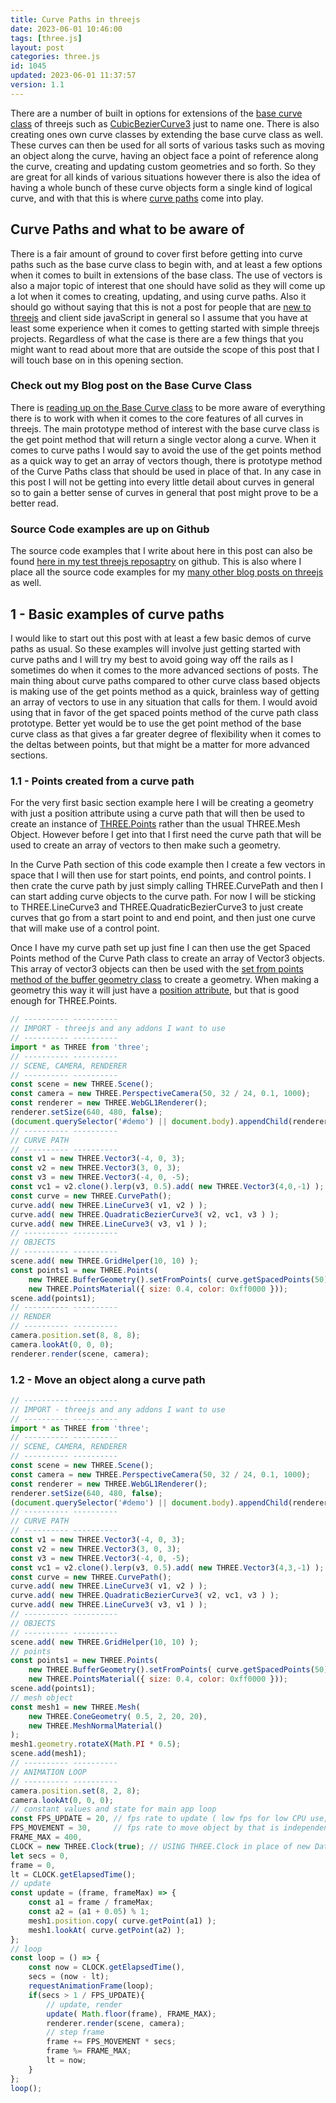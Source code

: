 ```yaml
---
title: Curve Paths in threejs
date: 2023-06-01 10:46:00
tags: [three.js]
layout: post
categories: three.js
id: 1045
updated: 2023-06-01 11:37:57
version: 1.1
---
```


There are a number of built in options for extensions of the [base curve class](https://threejs.org/docs/#api/en/extras/core/Curve) of threejs such as [CubicBezierCurve3](/2023/02/10/threejs-curves-cubicbeziercurve3/) just to name one. There is also creating ones own curve classes by extending the base curve class as well. These curves can then be used for all sorts of various tasks such as moving an object along the curve, having an object face a point of reference along the curve, creating and updating custom geometries and so forth. So they are great for all kinds of various situations however there is also the idea of having a whole bunch of these curve objects form a single kind of logical curve, and with that this is where [curve paths](https://threejs.org/docs/#api/en/extras/core/CurvePath) come into play.

<!-- more -->


## Curve Paths and what to be aware of

There is a fair amount of ground to cover first before getting into curve paths such as the base curve class to begin with, and at least a few options when it comes to built in extensions of the base class. The use of vectors is also a major topic of interest that one should have solid as they will come up a lot when it comes to creating, updating, and using curve paths. Also it should go without saying that this is not a post for people that are [new to threejs](/2018/04/04/threejs-getting-started/) and client side javaScript in general so I assume that you have at least some experience when it comes to getting started with simple threejs projects. Regardless of what the case is there are a few things that you might want to read about more that are outside the scope of this post that I will touch base on in this opening section.

### Check out my Blog post on the Base Curve Class

There is [reading up on the Base Curve class](/2022/06/17/threejs-curve/) to be more aware of everything there is to work with when it comes to the core features of all curves in threejs. The main prototype method of interest with the base curve class is the get point method that will return a single vector along a curve. When it comes to curve paths I would say to avoid the use of the get points method as a quick way to get an array of vectors though, there is prototype method of the Curve Paths class that should be used in place of that. In any case in this post I will not be getting into every little detail about curves in general so to gain a better sense of curves in general that post might prove to be a better read.

### Source Code examples are up on Github

The source code examples that I write about here in this post can also be found [here in my test threejs reposaptry](https://github.com/dustinpfister/test_threejs/tree/master/views/forpost/threejs-curve-path) on github. This is also where I place all the source code examples for my [many other blog posts on threejs](/categories/three-js/) as well.

## 1 - Basic examples of curve paths

I would like to start out this post with at least a few basic demos of curve paths as usual. So these examples will involve just getting started with curve paths and I will try my best to avoid going way off the rails as I sometimes do when it comes to the more advanced sections of posts. The main thing about curve paths compared to other curve class based objects is making use of the get points method as a quick, brainless way of getting an array of vectors to use in any situation that calls for them. I would avoid using that in favor of the get spaced points method of the curve path class prototype. Better yet would be to use the get point method of the base curve class as that gives a far greater degree of flexibility when it comes to the deltas between points, but that might be a matter for more advanced sections.

### 1.1 - Points created from a curve path

For the very first basic section example here I will be creating a geometry with just a position attribute using a curve path that will then be used to create an instance of [THREE.Points](/2023/02/23/threejs-points/) rather than the usual THREE.Mesh Object. However before I get into that I first need the curve path that will be used to create an array of vectors to then make such a geometry.

In the Curve Path section of this code example then I create a few vectors in space that I will then use for start points, end points, and control points. I then crate the curve path by just simply calling THREE.CurvePath and then I can start adding curve objects to the curve path. For now I will be sticking to THREE.LineCurve3 and THREE.QuadraticBezierCurve3 to just create curves that go from a start point to and end point, and then just one curve that will make use of a control point.

Once I have my curve path set up just fine I can then use the get Spaced Points method of the Curve Path class to create an array of Vector3 objects. This array of vector3 objects can then be used with the [set from points method of the buffer geometry class](/2023/01/05/threejs-buffer-geometry-set-from-points/) to create a geometry. When making a geometry this way it will just have a [position attribute](/2021/06/07/threejs-buffer-geometry-attributes-position/), but that is good enough for THREE.Points.

```js
// ---------- ----------
// IMPORT - threejs and any addons I want to use
// ---------- ----------
import * as THREE from 'three';
// ---------- ----------
// SCENE, CAMERA, RENDERER
// ---------- ----------
const scene = new THREE.Scene();
const camera = new THREE.PerspectiveCamera(50, 32 / 24, 0.1, 1000);
const renderer = new THREE.WebGL1Renderer();
renderer.setSize(640, 480, false);
(document.querySelector('#demo') || document.body).appendChild(renderer.domElement);
// ---------- ----------
// CURVE PATH
// ---------- ----------
const v1 = new THREE.Vector3(-4, 0, 3);
const v2 = new THREE.Vector3(3, 0, 3);
const v3 = new THREE.Vector3(-4, 0, -5);
const vc1 = v2.clone().lerp(v3, 0.5).add( new THREE.Vector3(4,0,-1) );
const curve = new THREE.CurvePath();
curve.add( new THREE.LineCurve3( v1, v2 ) );
curve.add( new THREE.QuadraticBezierCurve3( v2, vc1, v3 ) );
curve.add( new THREE.LineCurve3( v3, v1 ) );
// ---------- ----------
// OBJECTS
// ---------- ----------
scene.add( new THREE.GridHelper(10, 10) );
const points1 = new THREE.Points(
    new THREE.BufferGeometry().setFromPoints( curve.getSpacedPoints(50) ),
    new THREE.PointsMaterial({ size: 0.4, color: 0xff0000 }));
scene.add(points1);
// ---------- ----------
// RENDER
// ---------- ----------
camera.position.set(8, 8, 8);
camera.lookAt(0, 0, 0);
renderer.render(scene, camera);
```


### 1.2 - Move an object along a curve path

```js
// ---------- ----------
// IMPORT - threejs and any addons I want to use
// ---------- ----------
import * as THREE from 'three';
// ---------- ----------
// SCENE, CAMERA, RENDERER
// ---------- ----------
const scene = new THREE.Scene();
const camera = new THREE.PerspectiveCamera(50, 32 / 24, 0.1, 1000);
const renderer = new THREE.WebGL1Renderer();
renderer.setSize(640, 480, false);
(document.querySelector('#demo') || document.body).appendChild(renderer.domElement);
// ---------- ----------
// CURVE PATH
// ---------- ----------
const v1 = new THREE.Vector3(-4, 0, 3);
const v2 = new THREE.Vector3(3, 0, 3);
const v3 = new THREE.Vector3(-4, 0, -5);
const vc1 = v2.clone().lerp(v3, 0.5).add( new THREE.Vector3(4,3,-1) );
const curve = new THREE.CurvePath();
curve.add( new THREE.LineCurve3( v1, v2 ) );
curve.add( new THREE.QuadraticBezierCurve3( v2, vc1, v3 ) );
curve.add( new THREE.LineCurve3( v3, v1 ) );
// ---------- ----------
// OBJECTS
// ---------- ----------
scene.add( new THREE.GridHelper(10, 10) );
// points
const points1 = new THREE.Points(
    new THREE.BufferGeometry().setFromPoints( curve.getSpacedPoints(50) ),
    new THREE.PointsMaterial({ size: 0.4, color: 0xff0000 }));
scene.add(points1);
// mesh object
const mesh1 = new THREE.Mesh(
    new THREE.ConeGeometry( 0.5, 2, 20, 20),
    new THREE.MeshNormalMaterial()
);
mesh1.geometry.rotateX(Math.PI * 0.5);
scene.add(mesh1);
// ---------- ----------
// ANIMATION LOOP
// ---------- ----------
camera.position.set(8, 2, 8);
camera.lookAt(0, 0, 0);
// constant values and state for main app loop
const FPS_UPDATE = 20, // fps rate to update ( low fps for low CPU use, but choppy video )
FPS_MOVEMENT = 30,     // fps rate to move object by that is independent of frame update rate
FRAME_MAX = 400,
CLOCK = new THREE.Clock(true); // USING THREE.Clock in place of new Date() or Date.now()
let secs = 0,
frame = 0,
lt = CLOCK.getElapsedTime();
// update
const update = (frame, frameMax) => {
    const a1 = frame / frameMax;
    const a2 = (a1 + 0.05) % 1;
    mesh1.position.copy( curve.getPoint(a1) );
    mesh1.lookAt( curve.getPoint(a2) );
};
// loop
const loop = () => {
    const now = CLOCK.getElapsedTime(),
    secs = (now - lt);
    requestAnimationFrame(loop);
    if(secs > 1 / FPS_UPDATE){
        // update, render
        update( Math.floor(frame), FRAME_MAX);
        renderer.render(scene, camera);
        // step frame
        frame += FPS_MOVEMENT * secs;
        frame %= FRAME_MAX;
        lt = now;
    }
};
loop();
```


